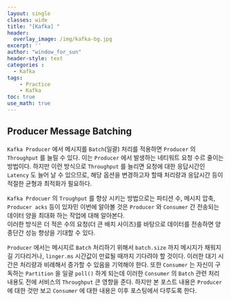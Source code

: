 ```yaml
--- 
layout: single
classes: wide
title: "[Kafka] "
header:
  overlay_image: /img/kafka-bg.jpg
excerpt: ''
author: "window_for_sun"
header-style: text
categories :
  - Kafka
tags:
    - Practice
    - Kafka
toc: true
use_math: true
---  
```


## Producer Message Batching
`Kafka Producer` 에서 메시지를 `Batch`(일괄) 처리를 적용하면 `Producer` 의 `Throughput` 를 늘릴 수 있다. 
이는 `Producer` 에서 발생하는 네티워트 요청 수르 줄이는 방법이다. 
하지만 이런 방식으로 `Throughput` 를 늘리면 요청에 대한 응답시간인 `Latency` 도 늘어 날 수 있으므로, 
해당 옵션을 변경하고자 할때 처리량과 응답시간 등이 적절한 균형과 최적화가 필요하다.  

`Kafka Prdocuer` 의 `Troughput` 를 향상 시키는 방법으로는 파티션 수, 메시지 압축, `Producer acks` 등이 있자민 
이번에 알아볼 것은 `Producer` 와 `Consumer` 간 전송되는 데이터 양을 최대화 하는 작업에 대해 알아본다.  
이러한 방식은 더 적은 수의 요청(더 큰 배치 사이즈)를 바탕으로 데이터를 전송하면 양 종단간 성능 향상을 기대할 수 있다.  

`Producer` 에서는 메시지르 `Batch` 처리하기 위해서 `batch.size` 까지 메시지가 채워지길 기다리거나, `linger.ms` 시간값이 만료될 때까지 기다려야 할 것이다. 
이러한 대기 시간은 처리량과 비례해서 증가할 수 있음을 기억해야 한다. 
또한 `Consumer` 는 자신이 구독하는 `Partition` 을 일괄 `poll()` 하게 되는데 이러한 `Consumer` 의 `Batch` 관련 처리 내용도 전에 서비스의 `Throughput` 큰 영향을 준다. 
하지만 본 포스트 내용은 `Producer` 에 대한 것만 보고 `Consumer` 에 대한 내용은 이후 포스팅에서 다루도록 한다.  

